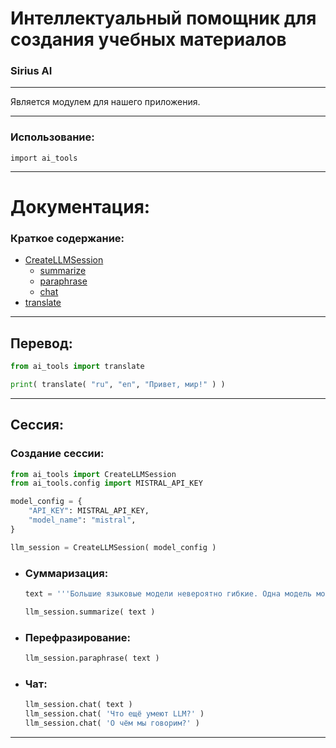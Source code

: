 # Интеллектуальный помощник для создания учебных материалов
### Sirius AI
---
Является модулем для нашего приложения.

---
### Использование:
`import ai_tools`

---
# Документация:

### Краткое содержание:
- [CreateLLMSession](#сессия)
    - [summarize](#суммаризация)
    - [paraphrase](#перефразирование)
    - [chat](#чат)
- [translate](#перевод)

---
## Перевод:
```Python
from ai_tools import translate

print( translate( "ru", "en", "Привет, мир!" ) )
```

---
## Сессия:
### Создание сессии:
```Python
from ai_tools import CreateLLMSession
from ai_tools.config import MISTRAL_API_KEY

model_config = {
    "API_KEY": MISTRAL_API_KEY,
    "model_name": "mistral",
}

llm_session = CreateLLMSession( model_config )
```

- ### Суммаризация:
  ```Python
  text = '''Большие языковые модели невероятно гибкие. Одна модель может выполнять совершенно разные задачи, такие как ответы на вопросы, обобщение документов, языковые переводы и составление предложений. LLM могут кардинально повлиять на создание контента и использованию людьми поисковых систем и виртуальных помощников.'''

  llm_session.summarize( text )
  ```

- ### Перефразирование:
  ```Python
  llm_session.paraphrase( text )
  ```

- ### Чат:
  ```Python
  llm_session.chat( text )
  llm_session.chat( 'Что ещё умеют LLM?' )
  llm_session.chat( 'О чём мы говорим?' )
  ```
---